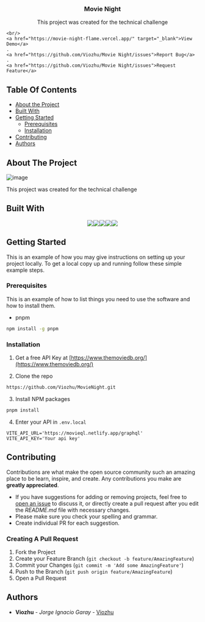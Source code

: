 <br/>
<p align="center">
  <h3 align="center">Movie Night</h3>

  <p align="center">
    This project was created for the technical challenge
   
    <br/>
    <a href="https://movie-night-flame.vercel.app/" target="_blank">View Demo</a>
    .
    <a href="https://github.com/Viozhu/Movie Night/issues">Report Bug</a>
    .
    <a href="https://github.com/Viozhu/Movie Night/issues">Request Feature</a>
  </p>
</p> 

## Table Of Contents

* [About the Project](#about-the-project)
* [Built With](#built-with)
* [Getting Started](#getting-started)
  * [Prerequisites](#prerequisites)
  * [Installation](#installation)
* [Contributing](#contributing)
* [Authors](#authors)

## About The Project

![image](https://user-images.githubusercontent.com/76756295/220177467-73a369a5-66ce-44f3-90b7-a255d021a2af.png)


This project was created for the technical challenge

## Built With
<div style="display:flex; justify-content: center;">
<img src="https://img.shields.io/badge/React-20232A?style=for-the-badge&logo=react&logoColor=61DAFB" />   
<img src="https://img.shields.io/badge/TypeScript-007ACC?style=for-the-badge&logo=typescript&logoColor=white" /> 
<img src="https://img.shields.io/badge/Apollo%20GraphQL-311C87?&style=for-the-badge&logo=Apollo%20GraphQL&logoColor=white" />
<img src="https://img.shields.io/badge/React_Query-FF4154?style=for-the-badge&logo=React_Query&logoColor=white" />
<img src="https://img.shields.io/badge/Vite-B73BFE?style=for-the-badge&logo=vite&logoColor=FFD62E" /> 
</div>

## Getting Started

This is an example of how you may give instructions on setting up your project locally.
To get a local copy up and running follow these simple example steps.

### Prerequisites

This is an example of how to list things you need to use the software and how to install them.

* pnpm

```sh
npm install -g pnpm
```

### Installation

1. Get a free API Key at [https://www.themoviedb.org/](https://www.themoviedb.org/)

2. Clone the repo

```sh
https://github.com/Viozhu/MovieNight.git
```

3. Install NPM packages

```sh
pnpm install
```

4. Enter your API in `.env.local`

```ENV
VITE_API_URL='https://movieql.netlify.app/graphql'
VITE_API_KEY='Your api key'
```
## Contributing

Contributions are what make the open source community such an amazing place to be learn, inspire, and create. Any contributions you make are **greatly appreciated**.
* If you have suggestions for adding or removing projects, feel free to [open an issue](https://github.com/Viozhu/MovieNight/issues/new) to discuss it, or directly create a pull request after you edit the *README.md* file with necessary changes.
* Please make sure you check your spelling and grammar.
* Create individual PR for each suggestion.

### Creating A Pull Request

1. Fork the Project
2. Create your Feature Branch (`git checkout -b feature/AmazingFeature`)
3. Commit your Changes (`git commit -m 'Add some AmazingFeature'`)
4. Push to the Branch (`git push origin feature/AmazingFeature`)
5. Open a Pull Request

## Authors

* **Viozhu** - *Jorge Ignacio Garay* - [Viozhu](https://github.com/Viozhu/)


